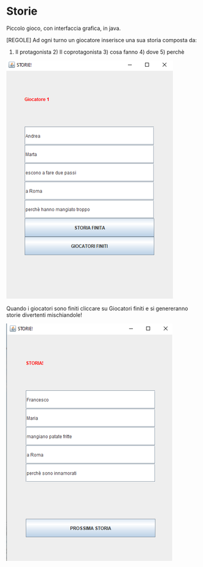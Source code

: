 # Storie
Piccolo gioco, con interfaccia grafica, in java.

[REGOLE] 
Ad ogni turno un giocatore inserisce una sua storia composta da:
1) Il protagonista 2) Il coprotagonista 3) cosa fanno 4) dove 5) perchè

![alt text](https://github.com/filippo-renai/Storie/blob/main/Esempio.png?raw=true)

Quando i giocatori sono finiti cliccare su Giocatori finiti e si genereranno storie divertenti mischiandole!

![alt text](https://github.com/filippo-renai/Storie/blob/main/Risultato.png?raw=true)
